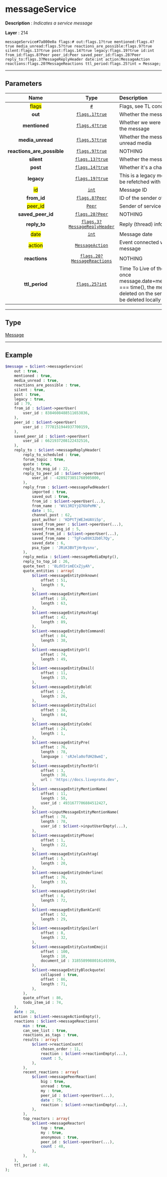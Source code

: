 # messageService

**Description** : *Indicates a service message*

**Layer** : 214

```tl
messageService#7a800e0a flags:# out:flags.1?true mentioned:flags.4?true media_unread:flags.5?true reactions_are_possible:flags.9?true silent:flags.13?true post:flags.14?true legacy:flags.19?true id:int from_id:flags.8?Peer peer_id:Peer saved_peer_id:flags.28?Peer reply_to:flags.3?MessageReplyHeader date:int action:MessageAction reactions:flags.20?MessageReactions ttl_period:flags.25?int = Message;
```

---

## Parameters

| Name | Type | Description |
| :---: | :---: | :--- |
| <mark>flags</mark> | [`#`](type/#) | Flags, see TL conditional fields |
| **out** | [`flags.1?true`](type/true) | Whether the message is outgoing |
| **mentioned** | [`flags.4?true`](type/true) | Whether we were mentioned in the message |
| **media_unread** | [`flags.5?true`](type/true) | Whether the message contains unread media |
| **reactions_are_possible** | [`flags.9?true`](type/true) | NOTHING |
| **silent** | [`flags.13?true`](type/true) | Whether the message is silent |
| **post** | [`flags.14?true`](type/true) | Whether it's a channel post |
| **legacy** | [`flags.19?true`](type/true) | This is a legacy message: it has to be refetched with the new layer |
| <mark>id</mark> | [`int`](type/int) | Message ID |
| **from_id** | [`flags.8?Peer`](type/Peer) | ID of the sender of this message |
| <mark>peer_id</mark> | [`Peer`](type/Peer) | Sender of service message |
| **saved_peer_id** | [`flags.28?Peer`](type/Peer) | NOTHING |
| **reply_to** | [`flags.3?MessageReplyHeader`](type/MessageReplyHeader) | Reply (thread) information |
| <mark>date</mark> | [`int`](type/int) | Message date |
| <mark>action</mark> | [`MessageAction`](type/MessageAction) | Event connected with the service message |
| **reactions** | [`flags.20?MessageReactions`](type/MessageReactions) | NOTHING |
| **ttl_period** | [`flags.25?int`](type/int) | Time To Live of the message, once message.date+message.ttl_period === time(), the message will be deleted on the server, and must be deleted locally as well |

---

## Type

[Message](type/Message)

---

## Example

```php
$message = $client->messageService(
	out : true,
	mentioned : true,
	media_unread : true,
	reactions_are_possible : true,
	silent : true,
	post : true,
	legacy : true,
	id : 79,
	from_id : $client->peerUser(
		user_id : 8384608488511653836,
	),
	peer_id : $client->peerUser(
		user_id : 7778151944937700159,
	),
	saved_peer_id : $client->peerUser(
		user_id : 6621937208122432516,
	),
	reply_to : $client->messageReplyHeader(
		reply_to_scheduled : true,
		forum_topic : true,
		quote : true,
		reply_to_msg_id : 22,
		reply_to_peer_id : $client->peerUser(
			user_id : -4289273851768905000,
		),
		reply_from : $client->messageFwdHeader(
			imported : true,
			saved_out : true,
			from_id : $client->peerUser(...),
			from_name : 'WVi3RIYjQ76bPeMK',
			date : 51,
			channel_post : 62,
			post_author : 'KDPtTjWEJmUAVi5p',
			saved_from_peer : $client->peerUser(...),
			saved_from_msg_id : 5,
			saved_from_id : $client->peerUser(...),
			saved_from_name : 'TgFcw89X32b0l7Qy',
			saved_date : 6,
			psa_type : 'JRiK3BVTjHr8ysnv',
		),
		reply_media : $client->messageMediaEmpty(),
		reply_to_top_id : 26,
		quote_text : '8LdVIrimECxZjyAh',
		quote_entities : array(
			$client->messageEntityUnknown(
				offset : 51,
				length : 9,
			),
			$client->messageEntityMention(
				offset : 18,
				length : 63,
			),
			$client->messageEntityHashtag(
				offset : 42,
				length : 89,
			),
			$client->messageEntityBotCommand(
				offset : 84,
				length : 38,
			),
			$client->messageEntityUrl(
				offset : 74,
				length : 49,
			),
			$client->messageEntityEmail(
				offset : 11,
				length : 15,
			),
			$client->messageEntityBold(
				offset : 2,
				length : 26,
			),
			$client->messageEntityItalic(
				offset : 38,
				length : 64,
			),
			$client->messageEntityCode(
				offset : 24,
				length : 1,
			),
			$client->messageEntityPre(
				offset : 76,
				length : 78,
				language : 'sRJela0ofUH28wmI',
			),
			$client->messageEntityTextUrl(
				offset : 3,
				length : 30,
				url : 'https://docs.liveproto.dev',
			),
			$client->messageEntityMentionName(
				offset : 11,
				length : 58,
				user_id : 4931677706884512427,
			),
			$client->inputMessageEntityMentionName(
				offset : 78,
				length : 78,
				user_id : $client->inputUserEmpty(...),
			),
			$client->messageEntityPhone(
				offset : 1,
				length : 22,
			),
			$client->messageEntityCashtag(
				offset : 5,
				length : 20,
			),
			$client->messageEntityUnderline(
				offset : 76,
				length : 33,
			),
			$client->messageEntityStrike(
				offset : 8,
				length : 72,
			),
			$client->messageEntityBankCard(
				offset : 52,
				length : 29,
			),
			$client->messageEntitySpoiler(
				offset : 8,
				length : 32,
			),
			$client->messageEntityCustomEmoji(
				offset : 100,
				length : 10,
				document_id : 3185589988016149399,
			),
			$client->messageEntityBlockquote(
				collapsed : true,
				offset : 86,
				length : 71,
			),
		),
		quote_offset : 86,
		todo_item_id : 74,
	),
	date : 28,
	action : $client->messageActionEmpty(),
	reactions : $client->messageReactions(
		min : true,
		can_see_list : true,
		reactions_as_tags : true,
		results : array(
			$client->reactionCount(
				chosen_order : 11,
				reaction : $client->reactionEmpty(...),
				count : 5,
			),
		),
		recent_reactions : array(
			$client->messagePeerReaction(
				big : true,
				unread : true,
				my : true,
				peer_id : $client->peerUser(...),
				date : 75,
				reaction : $client->reactionEmpty(...),
			),
		),
		top_reactors : array(
			$client->messageReactor(
				top : true,
				my : true,
				anonymous : true,
				peer_id : $client->peerUser(...),
				count : 48,
			),
		),
	),
	ttl_period : 48,
);
```